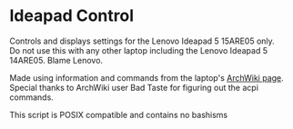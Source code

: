 # Ideapad Control
Controls and displays settings for the Lenovo Ideapad 5 15ARE05 only.  
Do not use this with any other laptop including the Lenovo Ideapad 5 14ARE05. Blame Lenovo.   

Made using information and commands from the laptop's [ArchWiki page](https://wiki.archlinux.org/index.php/Lenovo_IdeaPad_5_15are05).  
Special thanks to ArchWiki user Bad Taste for figuring out the acpi commands.

This script is POSIX compatible and contains no bashisms
